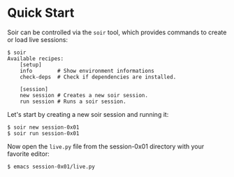 # Quick Start

Soir can be controlled via the `soir` tool, which provides commands 
to create or load live sessions:

```
$ soir
Available recipes:
    [setup]
    info        # Show environment informations
    check-deps  # Check if dependencies are installed.

    [session]
    new session # Creates a new soir session.
    run session # Runs a soir session.
```

Let's start by creating a new soir session and running it:

```
$ soir new session-0x01
$ soir run session-0x01
```

Now open the `live.py` file from the session-0x01 directory with
your favorite editor:

```
$ emacs session-0x01/live.py
```
